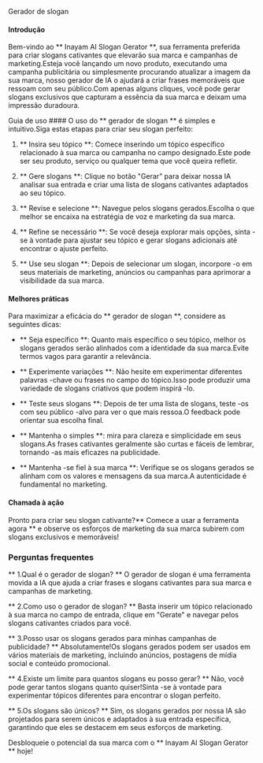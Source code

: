 Gerador de slogan

#### Introdução
Bem-vindo ao ** Inayam AI Slogan Gerator **, sua ferramenta preferida para criar slogans cativantes que elevarão sua marca e campanhas de marketing.Esteja você lançando um novo produto, executando uma campanha publicitária ou simplesmente procurando atualizar a imagem da sua marca, nosso gerador de IA o ajudará a criar frases memoráveis ​​que ressoam com seu público.Com apenas alguns cliques, você pode gerar slogans exclusivos que capturam a essência da sua marca e deixam uma impressão duradoura.

Guia de uso ####
O uso do ** gerador de slogan ** é simples e intuitivo.Siga estas etapas para criar seu slogan perfeito:

1. ** Insira seu tópico **: Comece inserindo um tópico específico relacionado à sua marca ou campanha no campo designado.Este pode ser seu produto, serviço ou qualquer tema que você queira refletir.

2. ** Gere slogans **: Clique no botão "Gerar" para deixar nossa IA analisar sua entrada e criar uma lista de slogans cativantes adaptados ao seu tópico.

3. ** Revise e selecione **: Navegue pelos slogans gerados.Escolha o que melhor se encaixa na estratégia de voz e marketing da sua marca.

4. ** Refine se necessário **: Se você deseja explorar mais opções, sinta -se à vontade para ajustar seu tópico e gerar slogans adicionais até encontrar o ajuste perfeito.

5. ** Use seu slogan **: Depois de selecionar um slogan, incorpore -o em seus materiais de marketing, anúncios ou campanhas para aprimorar a visibilidade da sua marca.

#### Melhores práticas
Para maximizar a eficácia do ** gerador de slogan **, considere as seguintes dicas:

- ** Seja específico **: Quanto mais específico o seu tópico, melhor os slogans gerados serão alinhados com a identidade da sua marca.Evite termos vagos para garantir a relevância.

- ** Experimente variações **: Não hesite em experimentar diferentes palavras -chave ou frases no campo do tópico.Isso pode produzir uma variedade de slogans criativos que podem inspirá -lo.

- ** Teste seus slogans **: Depois de ter uma lista de slogans, teste -os com seu público -alvo para ver o que mais ressoa.O feedback pode orientar sua escolha final.

- ** Mantenha o simples **: mira para clareza e simplicidade em seus slogans.As frases cativantes geralmente são curtas e fáceis de lembrar, tornando -as mais eficazes na publicidade.

- ** Mantenha -se fiel à sua marca **: Verifique se os slogans gerados se alinham com os valores e mensagens da sua marca.A autenticidade é fundamental no marketing.

#### Chamada à ação
Pronto para criar seu slogan cativante?** Comece a usar a ferramenta agora ** e observe os esforços de marketing da sua marca subirem com slogans exclusivos e memoráveis!

### Perguntas frequentes

** 1.Qual é o gerador de slogan? **
O gerador de slogan é uma ferramenta movida a IA que ajuda a criar frases e slogans cativantes para sua marca e campanhas de marketing.

** 2.Como uso o gerador de slogan? **
Basta inserir um tópico relacionado à sua marca no campo de entrada, clique em "Gerate" e navegar pelos slogans cativantes criados para você.

** 3.Posso usar os slogans gerados para minhas campanhas de publicidade? **
Absolutamente!Os slogans gerados podem ser usados ​​em vários materiais de marketing, incluindo anúncios, postagens de mídia social e conteúdo promocional.

** 4.Existe um limite para quantos slogans eu posso gerar? **
Não, você pode gerar tantos slogans quanto quiser!Sinta -se à vontade para experimentar tópicos diferentes para encontrar o slogan perfeito.

** 5.Os slogans são únicos? **
Sim, os slogans gerados por nossa IA são projetados para serem únicos e adaptados à sua entrada específica, garantindo que eles se destacem em seus esforços de marketing.

Desbloqueie o potencial da sua marca com o ** Inayam AI Slogan Gerator ** hoje!